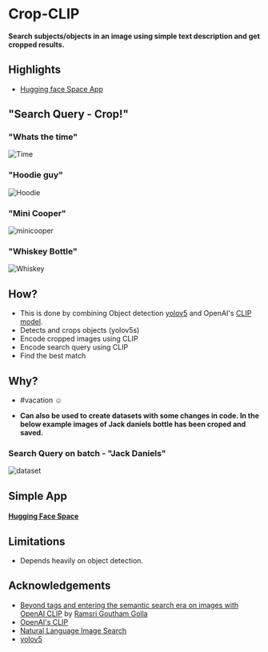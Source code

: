 # Crop-CLIP

**Search subjects/objects in an image using simple text description and get cropped results.**

## Highlights
- [Hugging face Space App](#Simple-App)

## "Search Query - Crop!"

### "Whats the time"
![Time](https://github.com/vijishmadhavan/Crop-CLIP/blob/master/Images/download%20(3)-side.png)

### "Hoodie guy"
![Hoodie](https://github.com/vijishmadhavan/Crop-CLIP/blob/master/Images/download%20(4)-side.png)

### "Mini Cooper"
![minicooper](https://github.com/vijishmadhavan/Crop-CLIP/blob/master/Images/img1.png)

### "Whiskey Bottle"
![Whiskey](https://github.com/vijishmadhavan/Crop-CLIP/blob/master/Images/download%20(2)-side.png)

## How?

- This is done by combining Object detection [yolov5](https://github.com/ultralytics/yolov5) and OpenAI's [CLIP model](https://github.com/openai/CLIP).
- Detects and crops objects (yolov5s)
- Encode cropped images using CLIP
- Encode search query using CLIP
- Find the best match

## Why?
- #vacation :relaxed:

- **Can also be used to create datasets with some changes in code. In the below example images of Jack daniels bottle has been croped and saved.**

### Search Query on batch - "Jack Daniels"
![dataset](https://github.com/vijishmadhavan/Crop-CLIP/blob/master/Images/data-side.jpg)

## Simple App

#### [Hugging Face Space](https://huggingface.co/spaces/Vijish/Crop-CLIP)

## Limitations

- Depends heavily on object detection.

## Acknowledgements
- [Beyond tags and entering the semantic search era on images with OpenAI CLIP](https://towardsdatascience.com/beyond-tags-and-entering-the-semantic-search-era-on-images-with-openai-clip-1f7d629a9978) by [Ramsri Goutham Golla](https://twitter.com/ramsri_goutham)
- [OpenAI's CLIP](https://github.com/openai/CLIP)
- [Natural Language Image Search](https://github.com/haltakov/natural-language-image-search)
- [yolov5](https://github.com/ultralytics/yolov5)



